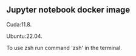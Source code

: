 ## Jupyter notebook docker image

Cuda:11.8.

Ubuntu:22.04.

To use zsh run command 'zsh' in the terminal.
